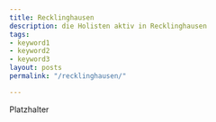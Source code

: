 ```yaml
---
title: Recklinghausen
description: die Holisten aktiv in Recklinghausen
tags:
- keyword1
- keyword2
- keyword3
layout: posts
permalink: "/recklinghausen/"

---
```

Platzhalter 